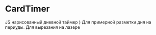 # CardTimer
JS нарисованный дневной таймер ) Для примерной разметки дня на периуды. Для вырезания на лазере
